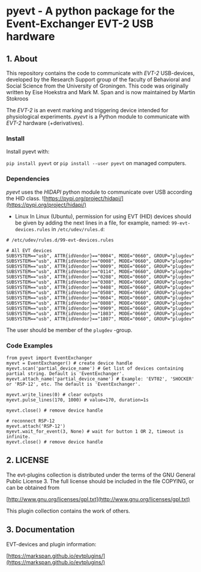 # pyevt - A python package for the Event-Exchanger EVT-2 USB hardware

## 1. About

This repository contains the code to communicate with *EVT-2* USB-devices, developed by the Research Support group of the faculty of Behavioral and Social Science from the University of Groningen. This code was originally written by Eise Hoekstra and Mark M. Span and is now maintained by Martin Stokroos

The *EVT-2* is an event marking and triggering device intended for physiological experiments.
*pyevt* is a Python module to communicate with *EVT-2* hardware (+derivatives).

### Install
Install pyevt with:

`pip install pyevt` or
`pip install --user pyevt` on managed computers.

### Dependencies
*pyevt* uses the *HIDAPI* python module to communicate over USB according the HID class.
![https://pypi.org/project/hidapi/](https://pypi.org/project/hidapi/)

- Linux
In Linux (Ubuntu), permission for using EVT (HID) devices should be given by adding the next lines in a file, for example,  named: `99-evt-devices.rules` in `/etc/udev/rules.d`:

```
# /etc/udev/rules.d/99-evt-devices.rules

# All EVT devices
SUBSYSTEM=="usb", ATTR{idVendor}=="0004", MODE="0660", GROUP="plugdev"
SUBSYSTEM=="usb", ATTR{idVendor}=="0008", MODE="0660", GROUP="plugdev"
SUBSYSTEM=="usb", ATTR{idVendor}=="0009", MODE="0660", GROUP="plugdev"
SUBSYSTEM=="usb", ATTR{idVendor}=="0114", MODE="0660", GROUP="plugdev"
SUBSYSTEM=="usb", ATTR{idVendor}=="0208", MODE="0660", GROUP="plugdev"
SUBSYSTEM=="usb", ATTR{idVendor}=="0308", MODE="0660", GROUP="plugdev"
SUBSYSTEM=="usb", ATTR{idVendor}=="0408", MODE="0660", GROUP="plugdev"
SUBSYSTEM=="usb", ATTR{idVendor}=="0508", MODE="0660", GROUP="plugdev"
SUBSYSTEM=="usb", ATTR{idVendor}=="0604", MODE="0660", GROUP="plugdev"
SUBSYSTEM=="usb", ATTR{idVendor}=="0808", MODE="0660", GROUP="plugdev"
SUBSYSTEM=="usb", ATTR{idVendor}=="0909", MODE="0660", GROUP="plugdev"
SUBSYSTEM=="usb", ATTR{idVendor}=="1803", MODE="0660", GROUP="plugdev"
SUBSYSTEM=="usb", ATTR{idVendor}=="1807", MODE="0660", GROUP="plugdev"
```

The user should be member of the `plugdev` -group.

### Code Examples
```
from pyevt import EventExchanger
myevt = EventExchanger() # create device handle
myevt.scan('partial_device_name') # Get list of devices containing partial string. Default is 'EventExchanger'.
myevt.attach_name('partial_device_name') # Example: 'EVT02', 'SHOCKER' or 'RSP-12', etc. The default is 'EventExchanger'.

myevt.write_lines(0) # clear outputs
myevt.pulse_lines(170, 1000) # value=170, duration=1s

myevt.close() # remove device handle

# reconnect RSP-12
myevt.attach('RSP-12')
myevt.wait_for_event(3, None) # wait for button 1 OR 2, timeout is infinite.
myevt.close() # remove device handle
```

## 2. LICENSE
The evt-plugins collection is distributed under the terms of the GNU General Public License 3.
The full license should be included in the file COPYING, or can be obtained from

[http://www.gnu.org/licenses/gpl.txt](http://www.gnu.org/licenses/gpl.txt)

This plugin collection contains the work of others.

## 3. Documentation
EVT-devices and plugin information:

[https://markspan.github.io/evtplugins/](https://markspan.github.io/evtplugins/)